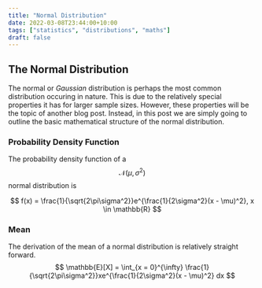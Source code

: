 ```yaml
---
title: "Normal Distribution"
date: 2022-03-08T23:44:00+10:00
tags: ["statistics", "distributions", "maths"]
draft: false
---
```



## The Normal Distribution 

The normal or *Gaussian* distribution is perhaps the most common distribution occuring in nature. 
This is due to the relatively special properties it has for larger sample sizes. 
However, these properties will be the topic of another blog post. 
Instead, in this post we are simply going to outline the basic mathematical structure of the normal distribution.

### Probability Density Function 

The probability density function of a
$$ \mathcal{N}(\mu, \sigma^2) $$
normal distribution is 

$$
f(x) = \frac{1}{\sqrt{2\pi\sigma^2}}e^{\frac{1}{2\sigma^2}(x - \mu)^2}, x \in \mathbb{R} 
$$


### Mean 

The derivation of the mean of a normal distribution is relatively straight forward. 
$$
\mathbb{E}[X] =  \int_{x = 0}^{\infty} \frac{1}{\sqrt{2\pi\sigma^2}}xe^{\frac{1}{2\sigma^2}(x - \mu)^2} dx
$$

